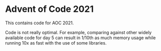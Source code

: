 # Advent of Code 2021

This contains code for AOC 2021.

Code is not really optimal. For example, comparing against other
widely available code for day 5 can result in 1/10th as much memory
usage while running 10x as fast with the use of some libraries.
